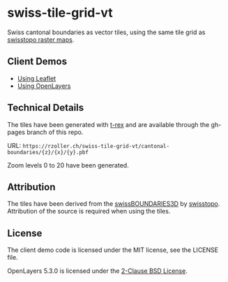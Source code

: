 # swiss-tile-grid-vt

Swiss cantonal boundaries as vector tiles, using the same tile grid as [swisstopo raster maps](https://api3.geo.admin.ch/services/sdiservices.html#wmts).

## Client Demos
- [Using Leaflet](https://rzoller.ch/swiss-tile-grid-vt/leaflet.html)
- [Using OpenLayers](https://rzoller.ch/swiss-tile-grid-vt/)

## Technical Details

The tiles have been generated with [t-rex](https://t-rex.tileserver.ch/) and are available through the gh-pages branch of this repo.

URL: `https://rzoller.ch/swiss-tile-grid-vt/cantonal-boundaries/{z}/{x}/{y}.pbf`

Zoom levels 0 to 20 have been generated.

## Attribution

The tiles have been derived from the [swissBOUNDARIES3D](https://opendata.swiss/en/dataset/swissboundaries3d-kantonsgrenzen)
by [swisstopo](https://www.swisstopo.admin.ch/en/home.html). Attribution of the source is required when using the tiles.

## License

The client demo code is licensed under the MIT license, see the LICENSE file.

OpenLayers 5.3.0 is licensed under the [2-Clause BSD License](https://github.com/openlayers/openlayers/blob/v5.3.0/LICENSE.md).
